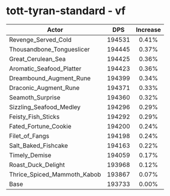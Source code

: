 # tott-tyran-standard - vf
| Actor | DPS | Increase |
|---|:---:|:---:|
|Revenge_Served_Cold|194531|0.41%|
|Thousandbone_Tongueslicer|194445|0.37%|
|Great_Cerulean_Sea|194425|0.36%|
|Aromatic_Seafood_Platter|194423|0.36%|
|Dreambound_Augment_Rune|194399|0.34%|
|Draconic_Augment_Rune|194371|0.33%|
|Seamoth_Surprise|194360|0.32%|
|Sizzling_Seafood_Medley|194296|0.29%|
|Feisty_Fish_Sticks|194292|0.29%|
|Fated_Fortune_Cookie|194200|0.24%|
|Filet_of_Fangs|194198|0.24%|
|Salt_Baked_Fishcake|194163|0.22%|
|Timely_Demise|194059|0.17%|
|Roast_Duck_Delight|193968|0.12%|
|Thrice_Spiced_Mammoth_Kabob|193867|0.07%|
|Base|193733|0.00%|
